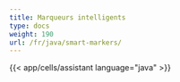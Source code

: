 ```yaml
---
title: Marqueurs intelligents
type: docs
weight: 190
url: /fr/java/smart-markers/
---
```



{{< app/cells/assistant language="java" >}}
